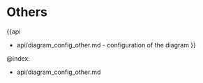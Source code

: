 
Others
=======

{{api
- api/diagram_config_other.md - configuration of the diagram
}}

@index:
- api/diagram_config_other.md



